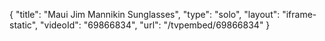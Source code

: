 {
    "title": "Maui Jim Mannikin Sunglasses",
    "type": "solo",
    "layout": "iframe-static",
    "videoId": "69866834",
    "url": "\/tvpembed\/69866834"
}